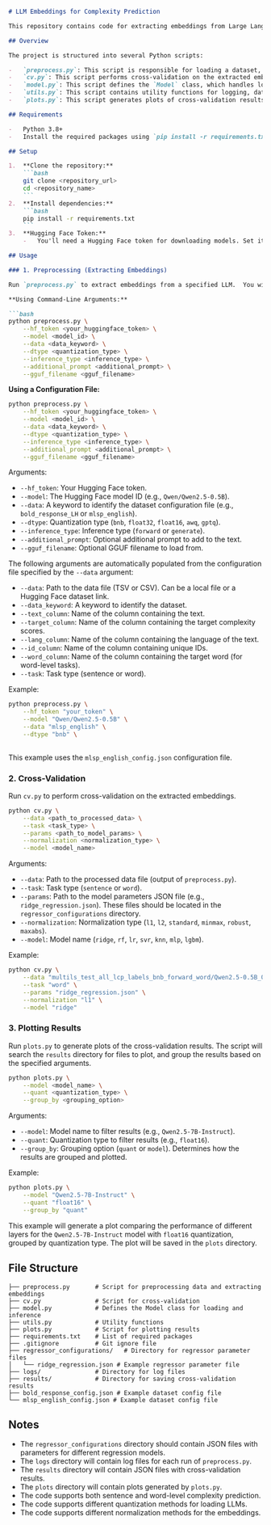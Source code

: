 ```markdown
# LLM Embeddings for Complexity Prediction

This repository contains code for extracting embeddings from Large Language Models (LLMs) and using them for predicting text complexity, specifically for both sentence and word-level complexity.

## Overview

The project is structured into several Python scripts:

-   `preprocess.py`: This script is responsible for loading a dataset, processing it using a specified LLM, and saving the extracted embeddings. It supports various quantization methods.
-   `cv.py`: This script performs cross-validation on the extracted embeddings using different regression models and normalization techniques.
-   `model.py`: This script defines the `Model` class, which handles loading LLMs, performing quantization and inference, and processing output embeddings.
-   `utils.py`: This script contains utility functions for logging, data preparation, saving, and loading processed data.
-   `plots.py`: This script generates plots of cross-validation results.

## Requirements

-   Python 3.8+
-   Install the required packages using `pip install -r requirements.txt`

## Setup

1.  **Clone the repository:**
    ```bash
    git clone <repository_url>
    cd <repository_name>
    ```
2.  **Install dependencies:**
    ```bash
    pip install -r requirements.txt
    ```
3.  **Hugging Face Token:**
    -   You'll need a Hugging Face token for downloading models. Set it as an environment variable or pass it as an argument using `--hf_token`.

## Usage

### 1. Preprocessing (Extracting Embeddings)

Run `preprocess.py` to extract embeddings from a specified LLM.  You will need to configure the script using command-line arguments or by using a pre-defined JSON configuration file.  Two example configuration files are provided: `bold_response_config.json` and `mlsp_english_config.json`.  You can specify which configuration file to use by setting the `--data` argument to either `bold_response_LH` or `mlsp_english`.

**Using Command-Line Arguments:**

```bash
python preprocess.py \
    --hf_token <your_huggingface_token> \
    --model <model_id> \
    --data <data_keyword> \
    --dtype <quantization_type> \
    --inference_type <inference_type> \
    --additional_prompt <additional_prompt> \
    --gguf_filename <gguf_filename>
```

**Using a Configuration File:**

```bash
python preprocess.py \
    --hf_token <your_huggingface_token> \
    --model <model_id> \
    --data <data_keyword> \
    --dtype <quantization_type> \
    --inference_type <inference_type> \
    --additional_prompt <additional_prompt> \
    --gguf_filename <gguf_filename>
```

Arguments:

*   `--hf_token`: Your Hugging Face token.
*   `--model`: The Hugging Face model ID (e.g., `Qwen/Qwen2.5-0.5B`).
*   `--data`: A keyword to identify the dataset configuration file (e.g., `bold_response_LH` or `mlsp_english`).
*   `--dtype`: Quantization type (`bnb`, `float32`, `float16`, `awq`, `gptq`).
*   `--inference_type`: Inference type (`forward` or `generate`).
*   `--additional_prompt`: Optional additional prompt to add to the text.
*   `--gguf_filename`: Optional GGUF filename to load from.

The following arguments are automatically populated from the configuration file specified by the `--data` argument:

*   `--data`: Path to the data file (TSV or CSV). Can be a local file or a Hugging Face dataset link.
*   `--data_keyword`: A keyword to identify the dataset.
*   `--text_column`: Name of the column containing the text.
*   `--target_column`: Name of the column containing the target complexity scores.
*   `--lang_column`: Name of the column containing the language of the text.
*   `--id_column`: Name of the column containing unique IDs.
*   `--word_column`: Name of the column containing the target word (for word-level tasks).
*   `--task`: Task type (sentence or word).

Example:

```bash
python preprocess.py \
    --hf_token "your_token" \
    --model "Qwen/Qwen2.5-0.5B" \
    --data "mlsp_english" \
    --dtype "bnb" \
   
```

This example uses the `mlsp_english_config.json` configuration file.

### 2. Cross-Validation

Run `cv.py` to perform cross-validation on the extracted embeddings.

```bash
python cv.py \
    --data <path_to_processed_data> \
    --task <task_type> \
    --params <path_to_model_params> \
    --normalization <normalization_type> \
    --model <model_name>
```

Arguments:

*   `--data`: Path to the processed data file (output of `preprocess.py`).
*   `--task`: Task type (`sentence` or `word`).
*   `--params`: Path to the model parameters JSON file (e.g., `ridge_regression.json`).  These files should be located in the `regressor_configurations` directory.
*   `--normalization`: Normalization type (`l1`, `l2`, `standard`, `minmax`, `robust`, `maxabs`).
*   `--model`: Model name (`ridge`, `rf`, `lr`, `svr`, `knn`, `mlp`, `lgbm`).

Example:

```bash
python cv.py \
    --data "multils_test_all_lcp_labels_bnb_forward_word/Qwen2.5-0.5B_0_1000.pkl" \
    --task "word" \
    --params "ridge_regression.json" \
    --normalization "l1" \
    --model "ridge"
```

### 3. Plotting Results

Run `plots.py` to generate plots of the cross-validation results. The script will search the `results` directory for files to plot, and group the results based on the specified arguments.

```bash
python plots.py \
    --model <model_name> \
    --quant <quantization_type> \
    --group_by <grouping_option>
```

Arguments:

*   `--model`: Model name to filter results (e.g., `Qwen2.5-7B-Instruct`).
*   `--quant`: Quantization type to filter results (e.g., `float16`).
*   `--group_by`: Grouping option (`quant` or `model`).  Determines how the results are grouped and plotted.

Example:

```bash
python plots.py \
    --model "Qwen2.5-7B-Instruct" \
    --quant "float16" \
    --group_by "quant"
```

This example will generate a plot comparing the performance of different layers for the `Qwen2.5-7B-Instruct` model with `float16` quantization, grouped by quantization type.  The plot will be saved in the `plots` directory.

## File Structure

```
├── preprocess.py       # Script for preprocessing data and extracting embeddings
├── cv.py               # Script for cross-validation
├── model.py            # Defines the Model class for loading and inference
├── utils.py            # Utility functions
├── plots.py            # Script for plotting results
├── requirements.txt    # List of required packages
├── .gitignore          # Git ignore file
├── regressor_configurations/   # Directory for regressor parameter files
│   └── ridge_regression.json # Example regressor parameter file
├── logs/               # Directory for log files
├── results/            # Directory for saving cross-validation results
├── bold_response_config.json # Example dataset config file
└── mlsp_english_config.json # Example dataset config file
```

## Notes

*   The `regressor_configurations` directory should contain JSON files with parameters for different regression models.
*   The `logs` directory will contain log files for each run of `preprocess.py`.
*   The `results` directory will contain JSON files with cross-validation results.
*   The `plots` directory will contain plots generated by `plots.py`.
*   The code supports both sentence and word-level complexity prediction.
*   The code supports different quantization methods for loading LLMs.
*   The code supports different normalization methods for the embeddings.
```
